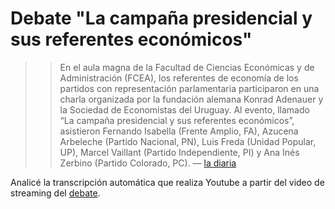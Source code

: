 # Debate "La campaña presidencial y sus referentes económicos"

> >  En el aula magna de la Facultad de Ciencias Económicas y de Administración (FCEA), los referentes de economía de los partidos con representación parlamentaria participaron en una charla organizada por la fundación alemana Konrad Adenauer y la Sociedad de Economistas del Uruguay. Al evento, llamado “La campaña presidencial y sus referentes económicos”, asistieron Fernando Isabella (Frente Amplio, FA), Azucena Arbeleche (Partido Nacional, PN), Luis Freda (Unidad Popular, UP), Marcel Vaillant (Partido Independiente, PI) y Ana Inés Zerbino (Partido Colorado, PC).                                                                                                                      — [la diaria](https://ladiaria.com.uy/articulo/2019/9/asesores-en-economia-participaron-en-un-intercambio-en-la-facultad-de-ciencias-economicas/) 

Analicé la transcripción automática que realiza Youtube a partir del video de streaming del [debate](https://www.youtube.com/watch?v=2vBA1PTGRX8&feature=youtu.be).
